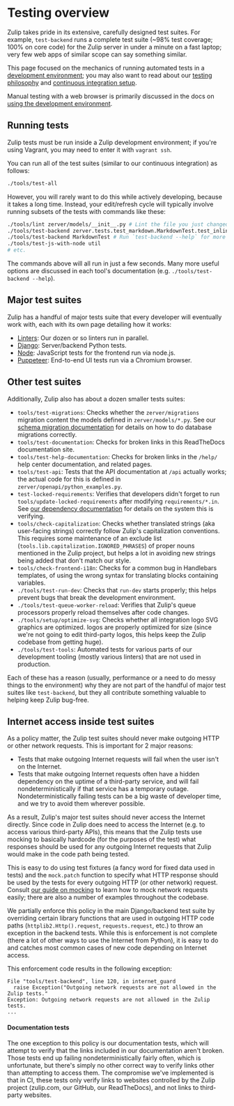 # Testing overview

Zulip takes pride in its extensive, carefully designed test suites.
For example, `test-backend` runs a complete test suite (~98% test
coverage; 100% on core code) for the Zulip server in under a minute on
a fast laptop; very few web apps of similar scope can say something
similar.

This page focused on the mechanics of running automated tests in a
[development environment](../development/overview.md); you may also
want to read about our [testing philosophy](philosophy.md)
and [continuous integration
setup](continuous-integration.md).

Manual testing with a web browser is primarily discussed in the docs
on [using the development environment](../development/using.md).

## Running tests

Zulip tests must be run inside a Zulip development environment; if
you're using Vagrant, you may need to enter it with `vagrant ssh`.

You can run all of the test suites (similar to our continuous integration)
as follows:

```bash
./tools/test-all
```

However, you will rarely want to do this while actively developing,
because it takes a long time. Instead, your edit/refresh cycle will
typically involve running subsets of the tests with commands like these:

```bash
./tools/lint zerver/models/__init__.py # Lint the file you just changed
./tools/test-backend zerver.tests.test_markdown.MarkdownTest.test_inline_youtube
./tools/test-backend MarkdownTest # Run `test-backend --help` for more options
./tools/test-js-with-node util
# etc.
```

The commands above will all run in just a few seconds. Many more
useful options are discussed in each tool's documentation (e.g.
`./tools/test-backend --help`).

## Major test suites

Zulip has a handful of major tests suite that every developer will
eventually work with, each with its own page detailing how it works:

- [Linters](linters.md): Our dozen or so linters run in parallel.
- [Django](testing-with-django.md): Server/backend Python tests.
- [Node](testing-with-node.md): JavaScript tests for the
  frontend run via node.js.
- [Puppeteer](testing-with-puppeteer.md): End-to-end
  UI tests run via a Chromium browser.

## Other test suites

Additionally, Zulip also has about a dozen smaller tests suites:

- `tools/test-migrations`: Checks whether the `zerver/migrations`
  migration content the models defined in `zerver/models/*.py`. See our
  [schema migration documentation](../subsystems/schema-migrations.md)
  for details on how to do database migrations correctly.
- `tools/test-documentation`: Checks for broken links in this
  ReadTheDocs documentation site.
- `tools/test-help-documentation`: Checks for broken links in the
  `/help/` help center documentation, and related pages.
- `tools/test-api`: Tests that the API documentation at `/api`
  actually works; the actual code for this is defined in
  `zerver/openapi/python_examples.py`.
- `test-locked-requirements`: Verifies that developers didn't forget
  to run `tools/update-locked-requirements` after modifying
  `requirements/*.in`. See
  [our dependency documentation](../subsystems/dependencies.md) for
  details on the system this is verifying.
- `tools/check-capitalization`: Checks whether translated strings (aka
  user-facing strings) correctly follow Zulip's capitalization
  conventions. This requires some maintenance of an exclude list
  (`tools.lib.capitalization.IGNORED_PHRASES`) of proper nouns
  mentioned in the Zulip project, but helps a lot in avoiding new
  strings being added that don't match our style.
- `tools/check-frontend-i18n`: Checks for a common bug in Handlebars
  templates, of using the wrong syntax for translating blocks
  containing variables.
- `./tools/test-run-dev`: Checks that `run-dev` starts properly;
  this helps prevent bugs that break the development environment.
- `./tools/test-queue-worker-reload`: Verifies that Zulip's queue
  processors properly reload themselves after code changes.
- `./tools/setup/optimize-svg`: Checks whether all integration logo SVG
  graphics are optimized.
  logos are properly optimized for size (since we're not going to edit
  third-party logos, this helps keep the Zulip codebase from getting huge).
- `./tools/test-tools`: Automated tests for various parts of our
  development tooling (mostly various linters) that are not used in
  production.

Each of these has a reason (usually, performance or a need to do messy
things to the environment) why they are not part of the handful of
major test suites like `test-backend`, but they all contribute
something valuable to helping keep Zulip bug-free.

## Internet access inside test suites

As a policy matter, the Zulip test suites should never make outgoing
HTTP or other network requests. This is important for 2 major
reasons:

- Tests that make outgoing Internet requests will fail when the user
  isn't on the Internet.
- Tests that make outgoing Internet requests often have a hidden
  dependency on the uptime of a third-party service, and will fail
  nondeterministically if that service has a temporary outage.
  Nondeterministically failing tests can be a big waste of
  developer time, and we try to avoid them wherever possible.

As a result, Zulip's major test suites should never access the
Internet directly. Since code in Zulip does need to access the
Internet (e.g. to access various third-party APIs), this means that
the Zulip tests use mocking to basically hardcode (for the purposes of
the test) what responses should be used for any outgoing Internet
requests that Zulip would make in the code path being tested.

This is easy to do using test fixtures (a fancy word for fixed data
used in tests) and the `mock.patch` function to specify what HTTP
response should be used by the tests for every outgoing HTTP (or other
network) request. Consult
[our guide on mocking](testing-with-django.md#zulip-mocking-practices) to
learn how to mock network requests easily; there are also a number of
examples throughout the codebase.

We partially enforce this policy in the main Django/backend test suite
by overriding certain library functions that are used in outgoing HTTP
code paths (`httplib2.Http().request`, `requests.request`, etc.) to
throw an exception in the backend tests. While this is enforcement is
not complete (there a lot of other ways to use the Internet from
Python), it is easy to do and catches most common cases of new code
depending on Internet access.

This enforcement code results in the following exception:

```pytb
File "tools/test-backend", line 120, in internet_guard
  raise Exception("Outgoing network requests are not allowed in the Zulip tests."
Exception: Outgoing network requests are not allowed in the Zulip tests.
...
```

#### Documentation tests

The one exception to this policy is our documentation tests, which
will attempt to verify that the links included in our documentation
aren't broken. Those tests end up failing nondeterministically fairly
often, which is unfortunate, but there's simply no other correct way
to verify links other than attempting to access them. The compromise
we've implemented is that in CI, these tests only verify links to
websites controlled by the Zulip project (zulip.com, our GitHub,
our ReadTheDocs), and not links to third-party websites.
